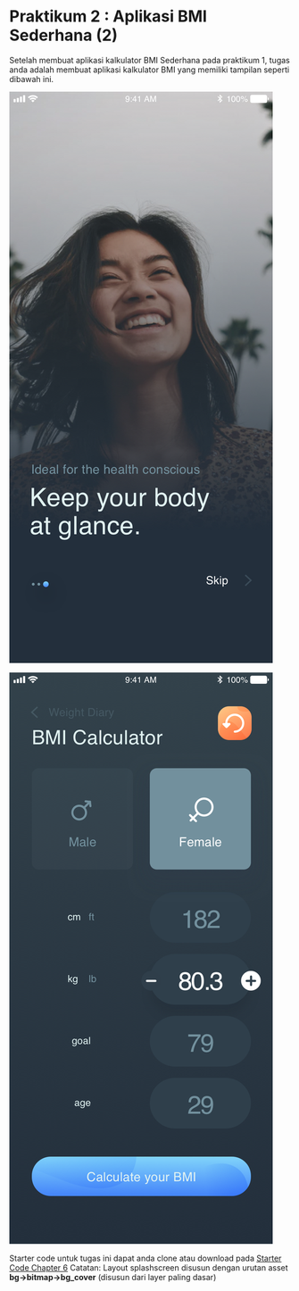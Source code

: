 # Praktikum 2 : Aplikasi BMI Sederhana (2)
Setelah membuat aplikasi kalkulator BMI Sederhana pada praktikum 1, tugas anda adalah membuat aplikasi kalkulator BMI yang memiliki tampilan seperti dibawah ini.

![splashscreen](images/BMI_tugas_splashscreen.png)

![kalkulator](images/BMI_tugas_kalkulator.png)

Starter code untuk tugas ini dapat anda clone atau download pada [Starter Code Chapter 6](https://github.com/polinema-mobile/dtschapter06-starter)
Catatan: Layout splashscreen disusun dengan urutan asset **bg->bitmap->bg_cover** (disusun dari layer paling dasar)